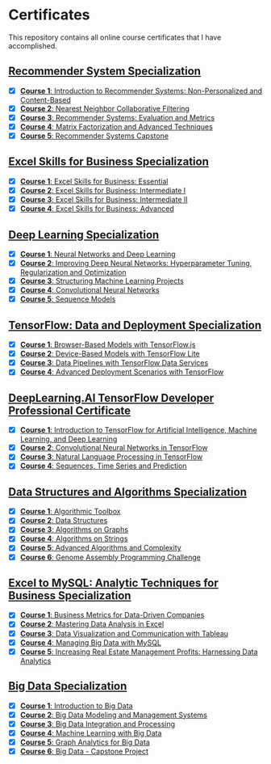 # Certificates
This repository contains all online course certificates that I have accomplished.
## [Recommender System Specialization](https://github.com/GoodDee/Certificates/blob/master/Coursera-Recommender_Systems.pdf)
- [x] [**Course 1**: Introduction to Recommender Systems: Non-Personalized and Content-Based](https://github.com/GoodDee/Certificates/blob/master/Coursera-Introduction_to_Recommender_Systems_Non-Personalized_and_Content-Based.pdf)
- [x] [**Course 2**: Nearest Neighbor Collaborative Filtering](https://github.com/GoodDee/Certificates/blob/master/Coursera-Nearest_Neighbor_Collaborative_Filtering.pdf)
- [x] [**Course 3**: Recommender Systems: Evaluation and Metrics](https://github.com/GoodDee/Certificates/blob/master/Coursera-Recommender_Systems_Evaluation_and_Metrics.pdf)
- [x] [**Course 4**: Matrix Factorization and Advanced Techniques](https://github.com/GoodDee/Certificates/blob/master/Coursera-Matrix_Factorization_and_Advanced_Techniques.pdf)
- [x] [**Course 5**: Recommender Systems Capstone](https://github.com/GoodDee/Certificates/blob/master/Coursera-Recommender_Systems_Capstone.pdf)

## [Excel Skills for Business Specialization](https://github.com/GoodDee/Certificates/blob/master/Coursera-Excel_Skills_for_Business_Specialization.pdf)
- [x] [**Course 1**: Excel Skills for Business: Essential](https://github.com/GoodDee/Certificates/blob/master/Coursera-Excel-Skills_for_Business_Essentials.pdf)
- [x] [**Course 2**: Excel Skills for Business: Intermediate I](https://github.com/GoodDee/Certificates/blob/master/Coursera-Excel-Skills_for_Business_Intermediate_I.pdf)
- [x] [**Course 3**: Excel Skills for Business: Intermediate II](https://github.com/GoodDee/Certificates/blob/master/Cousera-Excel-Skills_for_Business_Intermediate_II.pdf)
- [x] [**Course 4**: Excel Skills for Business: Advanced](https://github.com/GoodDee/Certificates/blob/master/Coursera-Excel_Skills_for_Business_Advanced.pdf)

## [Deep Learning Specialization](https://github.com/GoodDee/Certificates/blob/master/Coursera-Deep_Learning.pdf)
- [x] [**Course 1**: Neural Networks and Deep Learning](https://github.com/GoodDee/Certificates/blob/master/Coursera-Neutral_Networks_and_Deep_Learning.pdf)
- [x] [**Course 2**: Improving Deep Neural Networks: Hyperparameter Tuning, Regularization and Optimization](https://github.com/GoodDee/Certificates/blob/master/Coursera-Improving_Deep_Neural_Networks_Hyperparameter_tuning_Regularization_Optimization.pdf)
- [x] [**Course 3**: Structuring Machine Learning Projects](https://github.com/GoodDee/Certificates/blob/master/Coursera-Structuring_Machine_Learning_Projects.pdf)
- [x] [**Course 4**: Convolutional Neural Networks](https://github.com/GoodDee/Certificates/blob/master/Coursera-Convolutional_Neural_Networks.pdf)
- [x] [**Course 5**: Sequence Models](https://github.com/GoodDee/Certificates/blob/master/Coursera-Sequence_Models.pdf)

## [TensorFlow: Data and Deployment Specialization](https://github.com/GoodDee/Certificates/blob/master/Coursera-Tensorflow_Data_and_Deployment.pdf)
- [x] [**Course 1**: Browser-Based Models with TensorFlow.js](https://github.com/GoodDee/Certificates/blob/master/Coursea-Browser_based_Models_with_Tensorflow_js.pdf)
- [x] [**Course 2**: Device-Based Models with TensorFlow Lite](https://github.com/GoodDee/Certificates/blob/master/Coursera-Deviced_based_Models_with_Tensorflow_Lite.pdf)
- [x] [**Course 3**: Data Pipelines with TensorFlow Data Services](https://github.com/GoodDee/Certificates/blob/master/Coursera-Data_Pipelines_with_Tensorflow_Data_Service.pdf)
- [x] [**Course 4**: Advanced Deployment Scenarios with TensorFlow](https://github.com/GoodDee/Certificates/blob/master/Coursera-Advanced_Deployment_Scenarios_with_Tensorflow.pdf)

## [DeepLearning.AI TensorFlow Developer Professional Certificate](https://github.com/GoodDee/Certificates/blob/master/Coursera-DeepLearningAI_TensorFlow_Developer.pdf)
- [x] [**Course 1**: Introduction to TensorFlow for Artificial Intelligence, Machine Learning, and Deep Learning](https://github.com/GoodDee/Certificates/blob/master/Coursera-Introduction_to_Tensorflow_for_AI_ML_DL.pdf)
- [x] [**Course 2**: Convolutional Neural Networks in TensorFlow](https://github.com/GoodDee/Certificates/blob/master/Coursera-Convolutional_Neural_Networks_in_Tensorflow.pdf)
- [x] [**Course 3**: Natural Language Processing in TensorFlow](https://github.com/GoodDee/Certificates/blob/master/Coursera-Natural_Language_Processing_in_Tensorflow.pdf)
- [x] [**Course 4**: Sequences, Time Series and Prediction](https://github.com/GoodDee/Certificates/blob/master/Coursera-Sequences_Time_Series_and_Prediction.pdf)

## [Data Structures and Algorithms Specialization](https://github.com/GoodDee/Certificates/blob/master/Coursera-Data_Structures_and_Algorithms.pdf)
- [x] [**Course 1**: Algorithmic Toolbox](https://github.com/GoodDee/Certificates/blob/master/Coursera-Algorithmic_Toolbox.pdf)
- [x] [**Course 2**: Data Structures](https://github.com/GoodDee/Certificates/blob/master/Coursera-Data_Structures.pdf)
- [x] [**Course 3**: Algorithms on Graphs](https://github.com/GoodDee/Certificates/blob/master/Coursera-Algorithms_on_Graphs.pdf)
- [x] [**Course 4**: Algorithms on Strings](https://github.com/GoodDee/Certificates/blob/master/Coursera-Algorithms_on_Strings.pdf)
- [x] [**Course 5**: Advanced Algorithms and Complexity](https://github.com/GoodDee/Certificates/blob/master/Coursera-Advanced_Algorithms_and_Complexity.pdf)
- [x] [**Course 6**: Genome Assembly Programming Challenge](https://github.com/GoodDee/Certificates/blob/master/Coursera-Genome_Assembly_Programming_Challenge.pdf)

## [Excel to MySQL: Analytic Techniques for Business Specialization](https://github.com/GoodDee/Certificates/blob/master/Coursera-Excel_to_MySQL_Analytic_Techniques_for_Business.pdf)
- [x] [**Course 1**: Business Metrics for Data-Driven Companies](https://github.com/GoodDee/Certificates/blob/master/Coursera-Business_Metrics_for_Data-Driven_Companies.pdf)
- [x] [**Course 2**: Mastering Data Analysis in Excel](https://github.com/GoodDee/Certificates/blob/master/Coursera-Mastering_Data_Analysis_in_Excel.pdf)
- [x] [**Course 3**: Data Visualization and Communication with Tableau](https://github.com/GoodDee/Certificates/blob/master/Coursera-Data_Visualization_and_Communication_with_Tableau.pdf)
- [x] [**Course 4**: Managing Big Data with MySQL](https://github.com/GoodDee/Certificates/blob/master/Coursera-Managing_Big_Data_with_MySQL.pdf)
- [x] [**Course 5**: Increasing Real Estate Management Profits: Harnessing Data Analytics](https://github.com/GoodDee/Certificates/blob/master/Coursera-Increasing_Real_Estate_Management_Profits_Harnessing_Data_Analytics.pdf)

## [Big Data Specialization](https://github.com/GoodDee/Certificates/blob/master/Coursera-Big_Data_Specialization.pdf)
- [x] [**Course 1**: Introduction to Big Data](https://github.com/GoodDee/Certificates/blob/master/Coursera-Introduction_to_Big_Data.pdf)
- [x] [**Course 2**: Big Data Modeling and Management Systems](https://github.com/GoodDee/Certificates/blob/master/Coursera-Big_Data_Modeling_and_Management_Systems.pdf)
- [x] [**Course 3**: Big Data Integration and Processing](https://github.com/GoodDee/Certificates/blob/master/Coursera-Big_Data_Integration_and_Processing.pdf)
- [x] [**Course 4**: Machine Learning with Big Data](https://github.com/GoodDee/Certificates/blob/master/Coursera-Machine_Learning_with_Big_Data.pdf)
- [x] [**Course 5**: Graph Analytics for Big Data](https://github.com/GoodDee/Certificates/blob/master/Coursera-Graph_Analytics_for_Big_Data.pdf)
- [x] [**Course 6**: Big Data - Capstone Project](https://github.com/GoodDee/Certificates/blob/master/Coursera-Big_Data_Capstone_Project.pdf)
